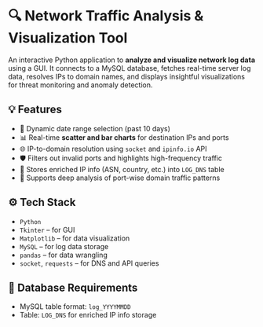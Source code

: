 # 🔍 Network Traffic Analysis & Visualization Tool

An interactive Python application to **analyze and visualize network log data** using a GUI. It connects to a MySQL database, fetches real-time server log data, resolves IPs to domain names, and displays insightful visualizations for threat monitoring and anomaly detection.

## 💡 Features

- 📅 Dynamic date range selection (past 10 days)
- 📊 Real-time **scatter and bar charts** for destination IPs and ports
- 🌐 IP-to-domain resolution using `socket` and `ipinfo.io` API
- 🛡️ Filters out invalid ports and highlights high-frequency traffic
- 💾 Stores enriched IP info (ASN, country, etc.) into `LOG_DNS` table
- 🧠 Supports deep analysis of port-wise domain traffic patterns


## ⚙️ Tech Stack

- `Python`
- `Tkinter` – for GUI
- `Matplotlib` – for data visualization
- `MySQL` – for log data storage
- `pandas` – for data wrangling
- `socket`, `requests` – for DNS and API queries

## 📁 Database Requirements

- MySQL table format: `log_YYYYMMDD`
- Table: `LOG_DNS` for enriched IP info storage
